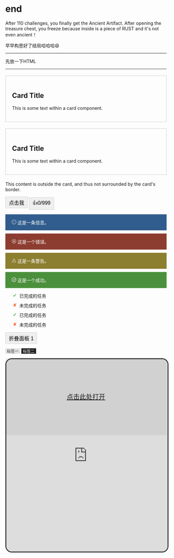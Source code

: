 # end

After 110 challenges, you finally get the Ancient Artifact. After opening the treasure chest, you freeze because  inside is a piece of RUST and it's not even ancient！

早早构思好了结局哈哈哈😄

---

先放一下HTML

---
<!-- 卡片 -->
<div class="card">
    <h2>Card Title</h2>
    <p>This is some text within a card component.</p>
</div>
<div class="card card1">
    <h2>Card Title</h2>
    <p>This is some text within a card component.</p>
</div>

<!-- 位于卡片之下的独立内容 -->
<div class="content-below-card">
    <p>This content is outside the card, and thus not surrounded by the card's border.</p>
    <!-- 在这里可以放置更多的HTML或Markdown转换的HTML内容 -->
</div>
<style>
    .card  {
        border: 1px solid #ccc;
        padding: 20px;
        margin: 20px 0;
    }

    @media (prefers-color-scheme: dark) {
        .card {
            border-color: #555;
        }
    }
</style>

<button class="simple-button">点击我</button>
<button class="simple-button">👍<span class="like-counter">0/999</span></button>

<style>
.simple-button {
    border: 1px solid #d1d1d1;
    padding: 5px 10px;
    cursor: pointer;
    transition: background-color 0.3s;
 font-size: 16px;
}

.simple-button:hover {
    background-color: #999999;
}
</style>
<div class="alert alert-info"><svg t="1712852929473" class="icon" viewBox="0 0 1024 1024" version="1.1" xmlns="http://www.w3.org/2000/svg" p-id="2727" width="14" height="14"><path d="M512 1024c-281.6 0-512-230.4-512-512s230.4-512 512-512 512 230.4 512 512S793.6 1024 512 1024zM512 64C262.4 64 64 262.4 64 512s198.4 448 448 448 448-198.4 448-448S761.6 64 512 64z" fill="#ffffff" p-id="2728"></path><path d="M512 800c-19.2 0-32-12.8-32-32L480 422.4c0-19.2 12.8-32 32-32s32 12.8 32 32L544 768C544 787.2 531.2 800 512 800z" fill="#ffffff" p-id="2729"></path><path d="M512 288 512 288C492.8 288 480 275.2 480 256l0 0c0-19.2 12.8-32 32-32l0 0c19.2 0 32 12.8 32 32l0 0C544 275.2 531.2 288 512 288z" fill="#ffffff" p-id="2730"></path></svg> 这是一条信息。</div>
<div class="alert alert-error"><svg t="1712853078809" class="icon" viewBox="0 0 1024 1024" version="1.1" xmlns="http://www.w3.org/2000/svg" p-id="4111" id="mx_n_1712853078809" width="14" height="14"><path d="M512 992C246.912 992 32 777.088 32 512 32 246.912 246.912 32 512 32c265.088 0 480 214.912 480 480 0 265.088-214.912 480-480 480z m0-64c229.76 0 416-186.24 416-416S741.76 96 512 96 96 282.24 96 512s186.24 416 416 416z" fill="#ffffff" p-id="4112"></path><path d="M572.512 512l161.696 161.664-60.544 60.544L512 572.48l-161.664 161.696-60.544-60.544L451.52 512 288 348.512 348.512 288 512 451.488 675.488 288 736 348.512 572.512 512z" fill="#ffffff" p-id="4113"></path></svg> 这是一个错误。</div>
<div class="alert alert-warning"><svg t="1712853156615" class="icon" viewBox="0 0 1024 1024" version="1.1" xmlns="http://www.w3.org/2000/svg" p-id="6131" width="14" height="14"><path d="M484 428v224c0 15.5 12.5 28 28 28s28-12.5 28-28V428c0-15.5-12.5-28-28-28s-28 12.5-28 28z" p-id="6132" fill="#ffffff"></path><path d="M512 764m-28 0a28 28 0 1 0 56 0 28 28 0 1 0-56 0Z" p-id="6133" fill="#ffffff"></path><path d="M952.6 825.1l-393.2-681c-10.5-18.2-29-27.4-47.4-27.4s-36.9 9.1-47.4 27.4l-393.2 681c-21.1 36.5 5.3 82.1 47.4 82.1h786.4c42.1 0 68.5-45.6 47.4-82.1z m-832.7 28L512 174l393.2 677.2-785.3 1.9z" p-id="6134" fill="#ffffff"></path></svg> 这是一条警告。</div>
<div class="alert alert-success"><svg t="1712853177040" class="icon" viewBox="0 0 1024 1024" version="1.1" xmlns="http://www.w3.org/2000/svg" p-id="7179" width="14" height="14"><path d="M512 1024C229.248 1024 0 794.752 0 512S229.248 0 512 0s512 229.248 512 512-229.248 512-512 512z m0-938.666667C276.352 85.333333 85.333333 276.352 85.333333 512s191.018667 426.666667 426.666667 426.666667 426.666667-191.018667 426.666667-426.666667S747.648 85.333333 512 85.333333z m-10.368 625.365334a42.624 42.624 0 0 1-60.330667 0 41.130667 41.130667 0 0 1-7.381333-11.136L275.413333 536.32a42.666667 42.666667 0 1 1 61.056-59.605333l137.216 141.269333 262.016-262.016a42.666667 42.666667 0 0 1 60.330667 60.330667l-294.4 294.4z" fill="#ffffff" p-id="7180"></path></svg> 这是一个成功。</div>

<style>
.alert {
    padding: 15px 20px;
    margin: 10px 0;
    color: #fff;
}

.alert-info {
    background-color: #305D8D;
}

.alert-error {
    background-color: #8D3D30;
}

.alert-warning {
    background-color: #8D7F30;

}

.alert-success {
    background-color: #4B903D;
}
</style>

<ul class="custom-list">
    <li class="completed">已完成的任务</li>
    <li class="pending">未完成的任务</li>
    <li class="completed">已完成的任务</li>
    <li class="pending">未完成的任务</li>
</ul>

<style>
.custom-list li {
    margin-bottom: 10px;
    list-style-type: none; /* 移除默认的列表项目符号 */
    padding-left: 20px;
    position: relative;
}

.custom-list .completed:before {
    content: "✔"; /* 已完成的任务前使用对号 */
    position: absolute;
    left: 0;
    color: #4CAF50; /* 自定义颜色 */
}

.custom-list .pending:before {
    content: "✘"; /* 未完成的任务前使用叉号 */
    position: absolute;
    left: 0;
    color: #FF5722; /* 自定义颜色 */
}
</style>

<div class="accordion">
    <div class="accordion-item">
        <button class="simple-button accordion-button">折叠面板 1</button>
        <div class="accordion-content">
            <p>这是折叠面板 1 的内容。</p>
        </div>
    </div>
    <!-- 添加更多折叠面板项 -->
</div>

<style>

.accordion-content {
    display: none;
    padding: 20px;
    border: 1px solid #ccc;
}

.accordion-content p {
    margin: 0;
}
</style>

<script>
document.querySelectorAll('.accordion-button').forEach(button => {
    button.addEventListener('click', () => {
        const accordionContent = button.nextElementSibling;
        accordionContent.style.display = accordionContent.style.display === 'block' ? 'none' : 'block';
    });
});
</script>
<span class="tag">标签一</span>
<span class="tag tag-primary">标签二</span>

<style>
.tag {
    display: inline-block;
    background-color: #e0e0e0;
    color: #333;
    padding: 0px 5px;
    font-size: 12px;
}

.tag-primary {
    background-color: #222222;
    color: #ffffff;
}
</style>

<style>
    .iframe-wrapper {
        position: relative;
        width: 100%;
        height: 600px;
    }

    iframe {
        width: 100%;
        height: 100%;
        border: 3px solid #333;
        border-radius: 20px;
    }

    .iframe-overlay-quarter-t {
        position: absolute;
        top: 0;
        left: 0;
        width: 100%;
        height: 40%;
        /* 只覆盖iframe的1/4高度 */
        background-color: rgba(0, 0, 0, 0.05);
        /* 灰度背景 */
        color: white;
        display: flex;
        justify-content: center;
        align-items: center;
        font-size: 20px;
        z-index: 15;
        /* 高于iframe内容的层级 */
}
</style>

<div class="iframe-wrapper">
    <iframe src="https://lzzs.fun/" frameborder="0" allowfullscreen></iframe>
    <div class="iframe-overlay-quarter-t">
        <a href="https://lzzs.fun" target="_blank">点击此处打开</a>
    </div> <!-- 新的遮罩层放在iframe底部1/4区域 -->
</div>

</div>
